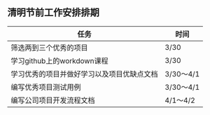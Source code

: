 ## 清明节前工作安排排期

| 任务 |时间  |  
| ---- | ---- |
| 筛选两到三个优秀的项目 | 3/30 |
| 学习github上的workdown课程 | 3/30 |
| 学习优秀的项目并做好学习以及项目优缺点文档 | 3/30～4/1 |
| 编写优秀项目测试用例 | 3/30～4/1 |
| 编写公司项目开发流程文档 | 4/1～4/2 |

